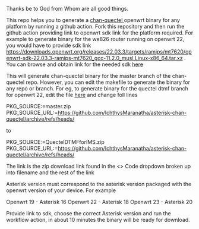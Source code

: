 Thanks be to God from Whom are all good things.

This repo helps you to generate a <a href="https://github.com/IchthysMaranatha/asterisk-chan-quectel"> chan-quectel </a> openwrt binary for any platform by running a github action. Fork this repository and then run the github action providing link to openwrt sdk link for the platform required. For example to generate binary for the we826 router running on openwrt 22, you would have to provide sdk link https://downloads.openwrt.org/releases/22.03.3/targets/ramips/mt7620/openwrt-sdk-22.03.3-ramips-mt7620_gcc-11.2.0_musl.Linux-x86_64.tar.xz . You can browse and obtain link for the needed sdk [here](https://downloads.openwrt.org/releases/) 

This will generate chan-quectel binary for the master branch of the chan-quectel repo. However, you can edit the makefile to generate the binary for any repo or branch. For eg, to generate binary for the quectel dtmf branch for openwrt 22, edit the file [here](https://github.com/IchthysMaranatha/chan-quectel-openwrt-generator/blob/main/openwrt/urlmakefile/current/Ast18/chanq/Makefile) and change foll lines

PKG_SOURCE:=master.zip
PKG_SOURCE_URL:=https://github.com/IchthysMaranatha/asterisk-chan-quectel/archive/refs/heads/

to 

PKG_SOURCE:=QuectelDTMFforIMS.zip
PKG_SOURCE_URL:=https://github.com/IchthysMaranatha/asterisk-chan-quectel/archive/refs/heads/

The link is the zip download link found in the <> Code dropdown broken up into filename and the rest of the link

Asterisk version must correspond to the asterisk version packaged with the openwrt version of your device. For example

Openwrt 19 - Asterisk 16
Openwrt 22 - Asterisk 18
Openwrt 23 - Asterisk 20

Provide link to sdk, choose the correct Asterisk version and run the workflow action, in about 10 minutes the binary will be ready for download.



